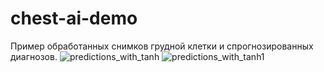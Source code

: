 # chest-ai-demo


Пример обработанных снимков грудной клетки и спрогнозированных диагнозов.
![predictions_with_tanh](https://github.com/mikhail5545/chest-ai-demo/assets/67920426/c00dcd07-a162-4b70-a127-59238a25530e)
![predictions_with_tanh1](https://github.com/mikhail5545/chest-ai-demo/assets/67920426/964c47a0-c66f-47a5-aa06-02fa27707333)
